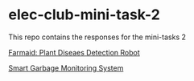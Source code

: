 # elec-club-mini-task-2
This repo contains the responses for the mini-tasks 2

[Farmaid: Plant Diseaes Detection Robot](https://github.com/rsharanesh-iitm/Electronics-Club/blob/master/Task-2/Farmaid:%20Plant%20Disease%20Detection%20Robot.md#farmaid-plant-disease-detection-robot)

[Smart Garbage Monitoring System](https://github.com/rsharanesh-iitm/Electronics-Club/blob/master/Task-2/Smart%20Garbage%20Monitoring%20System.md#smart-garbage-monitoring-system)
